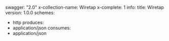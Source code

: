 swagger: "2.0"
x-collection-name: Wiretap
x-complete: 1
info:
  title: Wiretap
  version: 1.0.0
schemes:
- http
produces:
- application/json
consumes:
- application/json